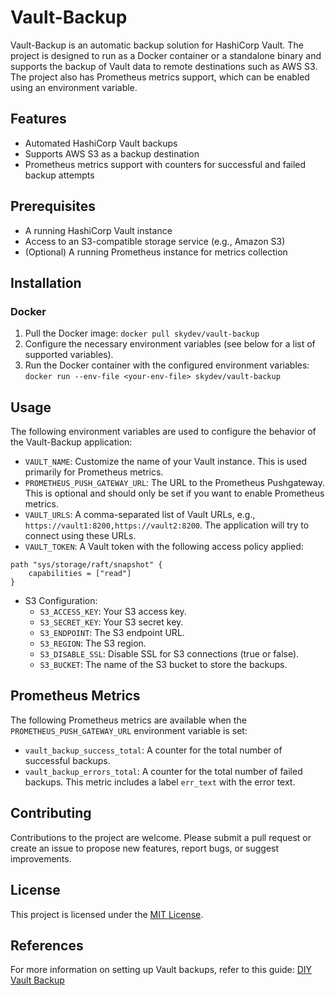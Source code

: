 # Vault-Backup 
Vault-Backup is an automatic backup solution for HashiCorp Vault. The project is designed to run as a Docker container or a standalone binary and supports the backup of Vault data to remote destinations such as AWS S3. The project also has Prometheus metrics support, which can be enabled using an environment variable.

## Features

- Automated HashiCorp Vault backups
- Supports AWS S3 as a backup destination
- Prometheus metrics support with counters for successful and failed backup attempts

## Prerequisites

- A running HashiCorp Vault instance
- Access to an S3-compatible storage service (e.g., Amazon S3)
- (Optional) A running Prometheus instance for metrics collection

## Installation

### Docker

1. Pull the Docker image: `docker pull skydev/vault-backup`
2. Configure the necessary environment variables (see below for a list of supported variables).
3. Run the Docker container with the configured environment variables: `docker run --env-file <your-env-file> skydev/vault-backup`

[//]: # (### Binary)

[//]: # (1. Download the latest binary from the [GitHub releases page]&#40;https://github.com/skynet2/vault-backup/releases&#41;.)

[//]: # (2. Make the binary executable: `chmod +x vault-backup`)

[//]: # (3. Configure the necessary environment variables &#40;see below for a list of supported variables&#41;.)

[//]: # (4. Run the binary with the configured environment variables: `./vault-backup`)

## Usage

The following environment variables are used to configure the behavior of the Vault-Backup application:

- `VAULT_NAME`: Customize the name of your Vault instance. This is used primarily for Prometheus metrics.
- `PROMETHEUS_PUSH_GATEWAY_URL`: The URL to the Prometheus Pushgateway. This is optional and should only be set if you want to enable Prometheus metrics.
- `VAULT_URLS`: A comma-separated list of Vault URLs, e.g., `https://vault1:8200,https://vault2:8200`. The application will try to connect using these URLs.
- `VAULT_TOKEN`: A Vault token with the following access policy applied:
```hcl
path "sys/storage/raft/snapshot" {
    capabilities = ["read"]
}
```
- S3 Configuration:
    - `S3_ACCESS_KEY`: Your S3 access key.
    - `S3_SECRET_KEY`: Your S3 secret key.
    - `S3_ENDPOINT`: The S3 endpoint URL.
    - `S3_REGION`: The S3 region.
    - `S3_DISABLE_SSL`: Disable SSL for S3 connections (true or false).
    - `S3_BUCKET`: The name of the S3 bucket to store the backups.

## Prometheus Metrics

The following Prometheus metrics are available when the `PROMETHEUS_PUSH_GATEWAY_URL` environment variable is set:

- `vault_backup_success_total`: A counter for the total number of successful backups.
- `vault_backup_errors_total`: A counter for the total number of failed backups. This metric includes a label `err_text` with the error text.

## Contributing

Contributions to the project are welcome. Please submit a pull request or create an issue to propose new features, report bugs, or suggest improvements.

## License

This project is licensed under the [MIT License](LICENSE).

## References

For more information on setting up Vault backups, refer to this guide: [DIY Vault Backup](https://shadow-soft.com/diy-vault-backup/)